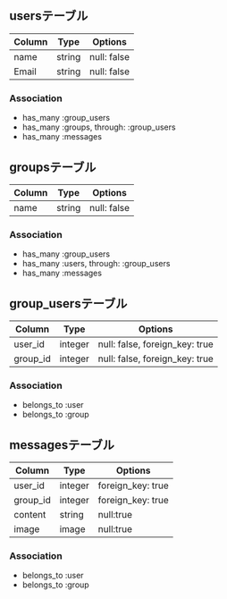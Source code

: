 ## usersテーブル

|Column|Type|Options|
|------|----|-------|
|name|string|null: false|
|Email|string|null: false|

### Association
- has_many :group_users
- has_many :groups, through: :group_users
- has_many :messages


## groupsテーブル

|Column|Type|Options|
|------|----|-------|
|name|string|null: false|

### Association
- has_many :group_users
- has_many :users, through: :group_users
- has_many :messages


## group_usersテーブル

|Column|Type|Options|
|------|----|-------|
|user_id|integer|null: false, foreign_key: true|
|group_id|integer|null: false, foreign_key: true|


### Association
- belongs_to :user
- belongs_to :group


## messagesテーブル

|Column|Type|Options|
|------|----|-------|
|user_id|integer|foreign_key: true|
|group_id|integer|foreign_key: true|
|content|string|null:true|
|image|image|null:true|

### Association
- belongs_to :user
- belongs_to :group







<!---
メンターよりいただいたテーブル名、カラム名と教わった内容

users
id,name,email

groups
id,name

group_users
id,user_id,group_id

messages
id,content,image,user_id,group_id

belongs_toの後ろは単数

foreign_key:falseはほぼ無い

null:trueは生成した時にnullで良いものにそうする。nullの初期状態を許すからnull:tureでは無い

user_idはuserテーブルにあるidのことなので新しくuser_idは作らなくて良い（自動生成）
（→テーブルには全ての共通のidは無いと解釈できる（自分用）)


2回目に教わった内容
中間テーブルを経由するには下記の一行が必要となる
has_many :    ,throuh:

-->